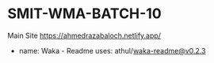 # SMIT-WMA-BATCH-10

Main Site
https://ahmedrazabaloch.netlify.app/

- name: Waka - Readme
  uses: athul/waka-readme@v0.2.3
